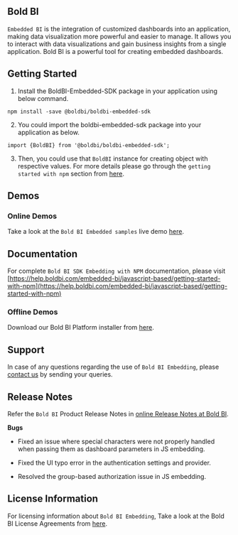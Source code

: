 ## Bold BI

`Embedded BI` is the integration of customized dashboards into an application, making data visualization more powerful and easier to manage. It allows you to interact with data visualizations and gain business insights from a single application. Bold BI is a powerful tool for creating embedded dashboards.

## Getting Started
1. Install the BoldBI-Embedded-SDK package in your application using below command.
```
npm install -save @boldbi/boldbi-embedded-sdk
```

2. You could import the boldbi-embedded-sdk package into your application as below.
```
import {BoldBI} from '@boldbi/boldbi-embedded-sdk';
```
3. Then, you could use that `BoldBI` instance for creating object with respective values. For more details please go through the `getting started with npm` section from [here](https://help.boldbi.com/embedded-bi/javascript-based/getting-started-with-npm/#create-bold-bi-instance).

## Demos

### Online Demos

Take a look at the `Bold BI Embedded samples` live demo [here](https://samples.boldbi.com/embed).

## Documentation

For complete `Bold BI SDK Embedding with NPM` documentation, please visit [https://help.boldbi.com/embedded-bi/javascript-based/getting-started-with-npm](https://help.boldbi.com/embedded-bi/javascript-based/getting-started-with-npm)

### Offline Demos

Download our Bold BI Platform installer from [here](https://www.boldbi.com/pricing/).

## Support

In case of any questions regarding the use of `Bold BI Embedding`, please [contact us](mailto:support@boldbi.com) by sending your queries.

## Release Notes

Refer the `Bold BI` Product Release Notes in [online Release Notes at Bold BI](https://www.boldbi.com/release-history/).

**Bugs**

* Fixed an issue where special characters were not properly handled when passing them as dashboard parameters in JS embedding. 

* Fixed the UI typo error in the authentication settings and provider. 

* Resolved the group-based authorization issue in JS embedding. 

## License Information

For licensing information about `Bold BI Embedding`, Take a look at the Bold BI License Agreements from [here](https://www.boldbi.com/terms-of-use).
